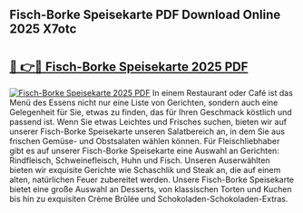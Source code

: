 ## Fisch-Borke Speisekarte PDF Download Online 2025 X7otc

# <h2><a href="http://gcdf94.nevu.top/?p=Fisch-Borke+Speisekarte">🔗 👉🔴 Fisch-Borke Speisekarte 2025 PDF</a></h2>

[![Fisch-Borke Speisekarte 2025 PDF](https://i.imgur.com/dBaPXMq.png)](http://gcdf94.nevu.top/?p=Fisch-Borke+Speisekarte)
In einem Restaurant oder Café ist das Menü des Essens nicht nur eine Liste von Gerichten, sondern auch eine Gelegenheit für Sie, etwas zu finden, das für Ihren Geschmack köstlich und passend ist. Wenn Sie etwas Leichtes und Frisches suchen, bieten wir auf unserer Fisch-Borke Speisekarte unseren Salatbereich an, in dem Sie aus frischen Gemüse- und Obstsalaten wählen können. Für Fleischliebhaber gibt es auf unserer Fisch-Borke Speisekarte eine Auswahl an Gerichten: Rindfleisch, Schweinefleisch, Huhn und Fisch. Unseren Auserwählten bieten wir exquisite Gerichte wie Schaschlik und Steak an, die auf einem alten, natürlichen Feuer zubereitet werden. Unsere Fisch-Borke Speisekarte bietet eine große Auswahl an Desserts, von klassischen Torten und Kuchen bis hin zu exquisiten Crème Brûlée und Schokoladen-Schokoladen-Extras.
